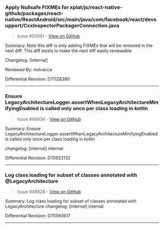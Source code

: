### Apply Nullsafe FIXMEs for xplat/js/react-native-github/packages/react-native/ReactAndroid/src/main/java/com/facebook/react/devsupport/CxxInspectorPackagerConnection.java

> Issue #50061 - [View on GitHub](https://github.com/facebook/react-native/pull/50061)

Summary:
Note this diff is only adding FIXMEs that will be removed in the next diff. This diff exists to make the next diff easily reviewable

Changelog: [Internal]

Reviewed By: mdvacca

Differential Revision: D71126390




---

### Ensure LegacyArchitectureLogger.assertWhenLegacyArchitectureMinifyingEnabled is called only once per class loading in kotlin

> Issue #49936 - [View on GitHub](https://github.com/facebook/react-native/pull/49936)

Summary:
Ensure LegacyArchitectureLogger.assertWhenLegacyArchitectureMinifyingEnabled is called only once per class loading in kotlin

changelog: [internal] internal

Differential Revision: D70922132




---

### Log class loading for subset of classes annotated with @LegacyArchitecture

> Issue #49828 - [View on GitHub](https://github.com/facebook/react-native/pull/49828)

Summary:
Log class loading for subset of classes annotated with LegacyArchitecture
changelog: [internal] internal

Differential Revision: D70593617




---

